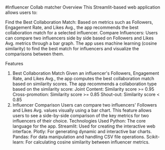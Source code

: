 #Influencer Collab matcher 
Overview
This Streamlit-based web application allows users to:

Find the Best Collaboration Match: Based on metrics such as Followers, Engagement Rate, and Likes Avg., the app recommends the best collaboration match for a selected influencer.
Compare Influencers: Users can compare two influencers side by side based on Followers and Likes Avg. metrics through a bar graph.
The app uses machine learning (cosine similarity) to find the best match for influencers and visualize the comparisons between them.

Features
1. Best Collaboration Match
Given an influencer's Followers, Engagement Rate, and Likes Avg., the app computes the best collaboration match based on similarity scores.
The app recommends a collaboration type based on the similarity score:
Joint Content: Similarity score >= 0.95
Cross-promotion: Similarity score >= 0.85
Shout-out: Similarity score < 0.85
2. Influencer Comparison
Users can compare two influencers' Followers and Likes Avg. values visually using a bar chart.
This feature allows users to see a side-by-side comparison of the key metrics for two influencers of their choice.
Technologies Used
Python: The core language for the app.
Streamlit: Used for creating the interactive web interface.
Plotly: For generating dynamic and interactive bar charts.
Pandas: For data manipulation and handling CSV file operations.
Scikit-learn: For calculating cosine similarity between influencer metrics.
